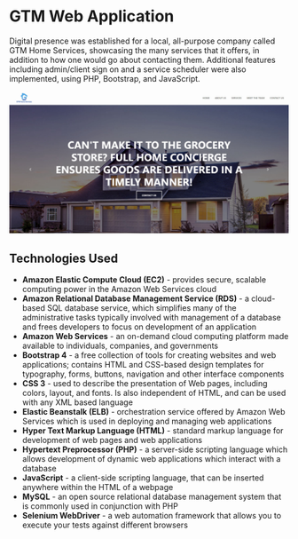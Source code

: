 GTM Web Application
===============================================================
Digital presence was established for a local, all-purpose company called GTM Home Services, showcasing the many services that it offers, in addition to how one would go about contacting them. Additional features including admin/client sign on and a service scheduler were also implemented, using PHP, Bootstrap, and JavaScript.

![GTM Web Application](img/gtm-web-app.jpg?raw=true "GTM Web Application")

Technologies Used
---------------------------------------------------------------
* **Amazon Elastic Compute Cloud (EC2)** - provides secure, scalable computing power in the Amazon Web Services cloud 
* **Amazon Relational Database Management Service (RDS)** - a cloud-based SQL database service, which simplifies many of the administrative tasks typically involved with management of a database and frees developers to focus on development of an application
* **Amazon Web Services** - an on-demand cloud computing platform made available to individuals, companies, and governments
* **Bootstrap 4** - a free collection of tools for creating websites and web applications; contains HTML and CSS-based design templates for typography, forms, buttons, navigation and other interface components
* **CSS 3** - used to describe the presentation of Web pages, including colors, layout, and fonts. Is also independent of HTML, and can be used with any XML based language
* **Elastic Beanstalk (ELB)** - orchestration service offered by Amazon Web Services which is used in deploying and managing web applications
* **Hyper Text Markup Language (HTML)** - standard markup language for development of web pages and web applications
* **Hypertext Preprocessor (PHP)** - a server-side scripting language which allows development of dynamic web applications which interact with a database
* **JavaScript** - a client-side scripting language, that can be inserted anywhere within the HTML of a webpage
* **MySQL** - an open source relational database management system that is commonly used in conjunction with PHP
* **Selenium WebDriver** - a web automation framework that allows you to execute your tests against different browsers

